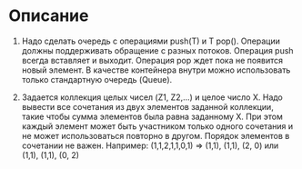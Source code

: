 # Описание

1. Надо сделать очередь с операциями push(T) и T pop(). Операции должны поддерживать обращение с разных потоков. Операция push всегда вставляет и выходит. Операция pop ждет пока не появится новый элемент. В качестве контейнера внутри можно использовать только стандартную очередь (Queue). 

2. Задается коллекция целых чисел (Z1, Z2,…) и целое число Х. Надо вывести все сочетания из двух элементов заданной коллекции, такие чтобы сумма элементов была равна заданному Х. При этом каждый элемент может быть участником только одного сочетания и не может использоваться повторно в другом. Порядок элементов в сочетании не важен.
Например: (1,1,2,1,1,0,1) => (1,1), (1,1), (2, 0)  или (1,1), (1,1), (0, 2)
